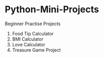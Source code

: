 # Python-Mini-Projects
Beginner Practise Projects

1. Food Tip Calculator
2. BMI Calculator 
3. Love Calculator
4. Treasure Game Project
